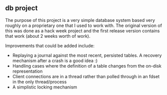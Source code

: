 ## db project
The purpose of this project is a very simple database system based very roughly on a proprietary one that I used to work with.
The original version of this was done as a hack week project and the first release version contains that work (about 2 weeks worth of work).

Improvements that could be added include:
- Replaying a journal against the most recent, persisted tables.  A recovery mechanism after a crash is a good idea :)
- Handling cases where the definition of a table changes from the on-disk representation
- Client connections are in a thread rather than polled through in an fdset in the only thread/process
- A simplistic locking mechanism
